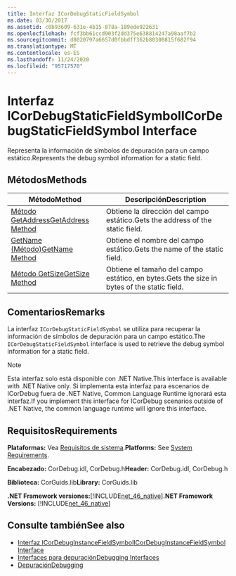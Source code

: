 ```yaml
---
title: Interfaz ICorDebugStaticFieldSymbol
ms.date: 03/30/2017
ms.assetid: c0b93609-631e-4b15-878a-189ede922631
ms.openlocfilehash: fcf3bb61ccd903f2dd375e638814247a98aaf7b2
ms.sourcegitcommit: d8020797a6657d0fbbdff362b80300815f682f94
ms.translationtype: MT
ms.contentlocale: es-ES
ms.lasthandoff: 11/24/2020
ms.locfileid: "95717570"
---
```

# <a name="icordebugstaticfieldsymbol-interface"></a><span data-ttu-id="d8066-102">Interfaz ICorDebugStaticFieldSymbol</span><span class="sxs-lookup"><span data-stu-id="d8066-102">ICorDebugStaticFieldSymbol Interface</span></span>

<span data-ttu-id="d8066-103">Representa la información de símbolos de depuración para un campo estático.</span><span class="sxs-lookup"><span data-stu-id="d8066-103">Represents the debug symbol information for a static field.</span></span>  
  
## <a name="methods"></a><span data-ttu-id="d8066-104">Métodos</span><span class="sxs-lookup"><span data-stu-id="d8066-104">Methods</span></span>  
  
|<span data-ttu-id="d8066-105">Método</span><span class="sxs-lookup"><span data-stu-id="d8066-105">Method</span></span>|<span data-ttu-id="d8066-106">Descripción</span><span class="sxs-lookup"><span data-stu-id="d8066-106">Description</span></span>|  
|------------|-----------------|  
|[<span data-ttu-id="d8066-107">Método GetAddress</span><span class="sxs-lookup"><span data-stu-id="d8066-107">GetAddress Method</span></span>](icordebugstaticfieldsymbol-getaddress-method.md)|<span data-ttu-id="d8066-108">Obtiene la dirección del campo estático.</span><span class="sxs-lookup"><span data-stu-id="d8066-108">Gets the address of the static field.</span></span>|  
|[<span data-ttu-id="d8066-109">GetName (Método)</span><span class="sxs-lookup"><span data-stu-id="d8066-109">GetName Method</span></span>](icordebugstaticfieldsymbol-getname-method.md)|<span data-ttu-id="d8066-110">Obtiene el nombre del campo estático.</span><span class="sxs-lookup"><span data-stu-id="d8066-110">Gets the name of the static field.</span></span>|  
|[<span data-ttu-id="d8066-111">Método GetSize</span><span class="sxs-lookup"><span data-stu-id="d8066-111">GetSize Method</span></span>](icordebugstaticfieldsymbol-getsize-method.md)|<span data-ttu-id="d8066-112">Obtiene el tamaño del campo estático, en bytes.</span><span class="sxs-lookup"><span data-stu-id="d8066-112">Gets the size in bytes of the static field.</span></span>|  
  
## <a name="remarks"></a><span data-ttu-id="d8066-113">Comentarios</span><span class="sxs-lookup"><span data-stu-id="d8066-113">Remarks</span></span>  

 <span data-ttu-id="d8066-114">La interfaz `ICorDebugStaticFieldSymbol` se utiliza para recuperar la información de símbolos de depuración para un campo estático.</span><span class="sxs-lookup"><span data-stu-id="d8066-114">The `ICorDebugStaticFieldSymbol` interface is used to retrieve the debug symbol information for a static field.</span></span>  
  
> [!NOTE]
> <span data-ttu-id="d8066-115">Esta interfaz solo está disponible con .NET Native.</span><span class="sxs-lookup"><span data-stu-id="d8066-115">This interface is available with .NET Native only.</span></span> <span data-ttu-id="d8066-116">Si implementa esta interfaz para escenarios de ICorDebug fuera de .NET Native, Common Language Runtime ignorará esta interfaz.</span><span class="sxs-lookup"><span data-stu-id="d8066-116">If you implement this interface for ICorDebug scenarios outside of .NET Native, the common language runtime will ignore this interface.</span></span>  
  
## <a name="requirements"></a><span data-ttu-id="d8066-117">Requisitos</span><span class="sxs-lookup"><span data-stu-id="d8066-117">Requirements</span></span>  

 <span data-ttu-id="d8066-118">**Plataformas:** Vea [Requisitos de sistema](../../get-started/system-requirements.md).</span><span class="sxs-lookup"><span data-stu-id="d8066-118">**Platforms:** See [System Requirements](../../get-started/system-requirements.md).</span></span>  
  
 <span data-ttu-id="d8066-119">**Encabezado:** CorDebug.idl, CorDebug.h</span><span class="sxs-lookup"><span data-stu-id="d8066-119">**Header:** CorDebug.idl, CorDebug.h</span></span>  
  
 <span data-ttu-id="d8066-120">**Biblioteca:** CorGuids.lib</span><span class="sxs-lookup"><span data-stu-id="d8066-120">**Library:** CorGuids.lib</span></span>  
  
 <span data-ttu-id="d8066-121">**.NET Framework versiones:**[!INCLUDE[net_46_native](../../../../includes/net-46-native-md.md)]</span><span class="sxs-lookup"><span data-stu-id="d8066-121">**.NET Framework Versions:** [!INCLUDE[net_46_native](../../../../includes/net-46-native-md.md)]</span></span>  
  
## <a name="see-also"></a><span data-ttu-id="d8066-122">Consulte también</span><span class="sxs-lookup"><span data-stu-id="d8066-122">See also</span></span>

- [<span data-ttu-id="d8066-123">Interfaz ICorDebugInstanceFieldSymbol</span><span class="sxs-lookup"><span data-stu-id="d8066-123">ICorDebugInstanceFieldSymbol Interface</span></span>](icordebuginstancefieldsymbol-interface.md)
- [<span data-ttu-id="d8066-124">Interfaces para depuración</span><span class="sxs-lookup"><span data-stu-id="d8066-124">Debugging Interfaces</span></span>](debugging-interfaces.md)
- [<span data-ttu-id="d8066-125">Depuración</span><span class="sxs-lookup"><span data-stu-id="d8066-125">Debugging</span></span>](index.md)
